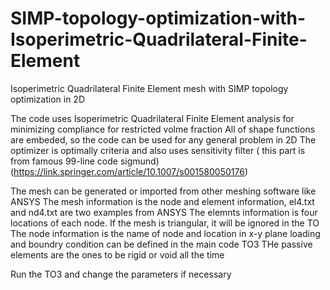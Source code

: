 # SIMP-topology-optimization-with-Isoperimetric-Quadrilateral-Finite-Element
 Isoperimetric Quadrilateral  Finite Element mesh with SIMP topology optimization in 2D
 
The code uses  Isoperimetric Quadrilateral Finite Element analysis for minimizing compliance for restricted volme fraction
All of shape functions are embeded, so the code can be used for any general problem in 2D
The optimizer is optimally criteria and also uses sensitivity filter ( this part is from famous 99-line code sigmund) (https://link.springer.com/article/10.1007/s001580050176) 

The mesh can be generated or imported from other meshing software like ANSYS
The mesh information is the node and element information, el4.txt and nd4.txt are two examples from ANSYS
The elemnts information is four locations of each node. If the mesh is triangular, it will be ignored in the TO
The node information is the name of node and location in x-y plane
loading and boundry condition can be defined in the main code TO3
THe passive elements are the ones to be rigid or void all the time

Run the TO3 and change the parameters if necessary
